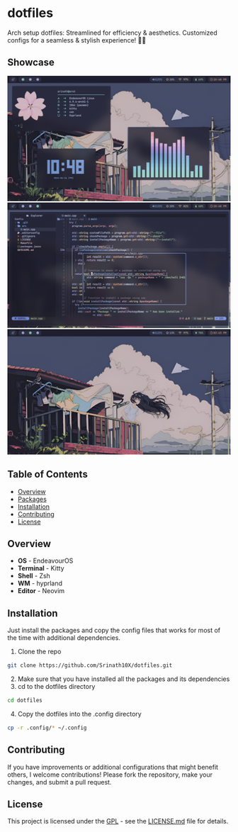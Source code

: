 # dotfiles

Arch setup dotfiles: Streamlined for efficiency &amp; aesthetics. Customized configs for a seamless &amp; stylish experience! 🚀🎨

## Showcase

![screenshot-1](./.github/home.png)
![screenshot-2](./.github/coding.png)
![screenshot-3](./.github/wall.png)

## Table of Contents

- [Overview](#overview)
- [Packages](#packages)
- [Installation](#installation)
- [Contributing](#contributing)
- [License](#license)

## Overview

- **OS** - EndeavourOS
- **Terminal** - Kitty
- **Shell** - Zsh
- **WM** - hyprland
- **Editor** - Neovim

## Installation

Just install the packages and copy the config files that works for most of the time with additional dependencies.

1. Clone the repo

```bash
git clone https://github.com/Srinath10X/dotfiles.git
```

2. Make sure that you have installed all the packages and its dependencies
3. cd to the dotfiles directory

```bash
cd dotfiles
```

4. Copy the dotfiles into the .config directory

```bash
cp -r .config/* ~/.config
```

## Contributing

If you have improvements or additional configurations that might benefit others, I welcome contributions! Please fork the repository, make your changes, and submit a pull request.

## License

This project is licensed under the [GPL](LICENSE.md) - see the [LICENSE.md](LICENSE.md) file for details.
